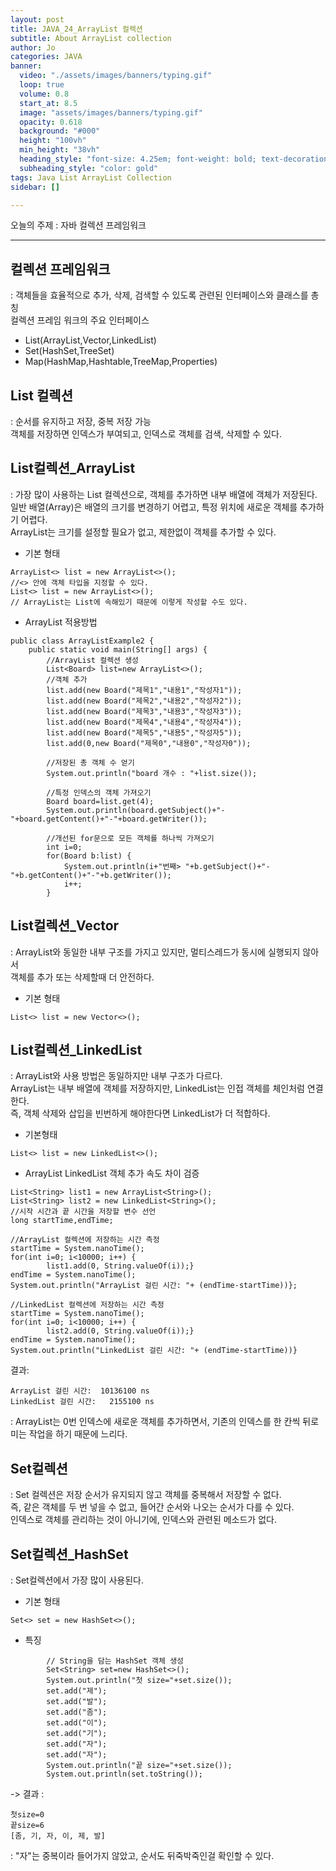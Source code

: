 ```yaml
---
layout: post
title: JAVA_24_ArrayList 컬렉션
subtitle: About ArrayList collection
author: Jo
categories: JAVA
banner:
  video: "./assets/images/banners/typing.gif"
  loop: true
  volume: 0.8
  start_at: 8.5
  image: "assets/images/banners/typing.gif"
  opacity: 0.618
  background: "#000"
  height: "100vh"
  min_height: "38vh"
  heading_style: "font-size: 4.25em; font-weight: bold; text-decoration: underline"
  subheading_style: "color: gold"
tags: Java List ArrayList Collection
sidebar: []

---
```


오늘의 주제 : 자바 컬렉션 프레임워크 <br>
 * * *
 
## 컬렉션 프레임워크
: 객체들을 효율적으로 추가, 삭제, 검색할 수 있도록 관련된 인터페이스와 클래스를 총칭<br>
컬렉션 프레임 워크의 주요 인터페이스<br>
 - List(ArrayList,Vector,LinkedList)
 - Set(HashSet,TreeSet)
 - Map(HashMap,Hashtable,TreeMap,Properties)
 
## List 컬렉션
: 순서를 유지하고 저장, 중복 저장 가능<br>
객체를 저장하면 인덱스가 부여되고, 인덱스로 객체를 검색, 삭제할 수 있다.<br>

## List컬렉션_ArrayList
: 가장 많이 사용하는 List 컬렉션으로, 객체를 추가하면 내부 배열에 객체가 저장된다.<br>
일반 배열(Array)은 배열의 크기를 변경하기 어렵고, 특정 위치에 새로운 객체를 추가하기 어렵다.<br>
ArrayList는 크기를 설정할 필요가 없고, 제한없이 객체를 추가할 수 있다.<br>
- 기본 형태<br>
```eclipse
ArrayList<> list = new ArrayList<>();
//<> 안에 객체 타입을 지정할 수 있다.
List<> list = new ArrayList<>();
// ArrayList는 List에 속해있기 때문에 이렇게 작성할 수도 있다.
```
- ArrayList 적용방법
```eclipse
public class ArrayListExample2 {
	public static void main(String[] args) {
		//ArrayList 컬렉션 생성
		List<Board> list=new ArrayList<>();
		//객체 추가
		list.add(new Board("제목1","내용1","작성자1"));
		list.add(new Board("제목2","내용2","작성자2"));
		list.add(new Board("제목3","내용3","작성자3"));
		list.add(new Board("제목4","내용4","작성자4"));
		list.add(new Board("제목5","내용5","작성자5"));
		list.add(0,new Board("제목0","내용0","작성자0"));
		
		//저장된 총 객체 수 얻기
		System.out.println("board 개수 : "+list.size());	
    
		//특정 인덱스의 객체 가져오기
		Board board=list.get(4);
		System.out.println(board.getSubject()+"-"+board.getContent()+"-"+board.getWriter());

		//개선된 for문으로 모든 객체를 하나씩 가져오기
		int i=0;
		for(Board b:list) {
			System.out.println(i+"번째> "+b.getSubject()+"-"+b.getContent()+"-"+b.getWriter());
			i++;
		}
```
## List컬렉션_Vector
: ArrayList와 동일한 내부 구조를 가지고 있지만, 멀티스레드가 동시에 실행되지 않아서<br>
객체를 추가 또는 삭제할때 더 안전하다.<br>
- 기본 형태<br>
```eclipse
List<> list = new Vector<>();
```
## List컬렉션_LinkedList
: ArrayList와 사용 방법은 동일하지만 내부 구조가 다르다.<br>
ArrayList는 내부 배열에 객체를 저장하지만, LinkedList는 인접 객체를 체인처럼 연결한다.<br>
즉, 객체 삭제와 삽입을 빈번하게 해야한다면 LinkedList가 더 적합하다.<br>
- 기본형태<br>
```eclipse
List<> list = new LinkedList<>();
```
- ArrayList LinkedList 객체 추가 속도 차이 검증
```eclipse
List<String> list1 = new ArrayList<String>();
List<String> list2 = new LinkedList<String>();
//시작 시간과 끝 시간을 저장할 변수 선언
long startTime,endTime;

//ArrayList 컬렉션에 저장하는 시간 측정
startTime = System.nanoTime();
for(int i=0; i<10000; i++) {
		list1.add(0, String.valueOf(i));}
endTime = System.nanoTime();
System.out.println("ArrayList 걸린 시간: "+ (endTime-startTime))};

//LinkedList 컬렉션에 저장하는 시간 측정
startTime = System.nanoTime();
for(int i=0; i<10000; i++) {
		list2.add(0, String.valueOf(i));}
endTime = System.nanoTime();
System.out.println("LinkedList 걸린 시간: "+ (endTime-startTime))}
```
결과:
```
ArrayList 걸린 시간:  10136100 ns 
LinkedList 걸린 시간:   2155100 ns
```
: ArrayList는 0번 인덱스에 새로운 객체를 추가하면서, 기존의 인덱스를 한 칸씩 뒤로 미는 작업을 하기 때문에 느리다.<br>

## Set컬렉션
: Set 컬렉션은 저장 순서가 유지되지 않고 객체를 중복해서 저장할 수 없다.<br>
즉, 같은 객체를 두 번 넣을 수 없고, 들어간 순서와 나오는 순서가 다를 수 있다.<br>
인덱스로 객체를 관리하는 것이 아니기에, 인덱스와 관련된 메소드가 없다.<br>

## Set컬렉션_HashSet
: Set컬렉션에서 가장 많이 사용된다.<br>
- 기본 형태<br>
```eclipse
Set<> set = new HashSet<>();
```
- 특징
```eclipse
		// String을 담는 HashSet 객체 생성
		Set<String> set=new HashSet<>();
		System.out.println("첫 size="+set.size());
		set.add("제");
		set.add("발");
		set.add("좀");
		set.add("이");
		set.add("기");
		set.add("자");
		set.add("자");	
		System.out.println("끝 size="+set.size());
		System.out.println(set.toString());
```
-> 결과 :
```
첫size=0
끝size=6
[좀, 기, 자, 이, 제, 발]
```
 : "자"는 중복이라 들어가지 않았고, 순서도 뒤죽박죽인걸 확인할 수 있다.





















